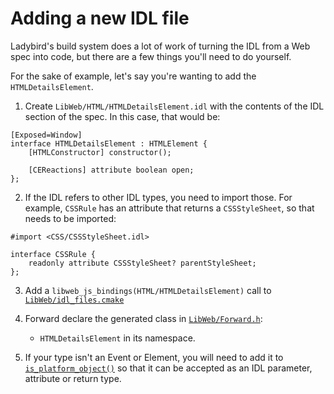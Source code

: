 # Adding a new IDL file

Ladybird's build system does a lot of work of turning the IDL from a Web spec into code, but there are a few things you'll need to do yourself.

For the sake of example, let's say you're wanting to add the `HTMLDetailsElement`.

1. Create `LibWeb/HTML/HTMLDetailsElement.idl` with the contents of the IDL section of the spec. In this case, that would be:
```webidl
[Exposed=Window]
interface HTMLDetailsElement : HTMLElement {
    [HTMLConstructor] constructor();

    [CEReactions] attribute boolean open;
};
```

2. If the IDL refers to other IDL types, you need to import those. For example, `CSSRule` has an attribute that returns a `CSSStyleSheet`, so that needs to be imported:
```webidl
#import <CSS/CSSStyleSheet.idl>

interface CSSRule {
    readonly attribute CSSStyleSheet? parentStyleSheet;
};
```

3. Add a `libweb_js_bindings(HTML/HTMLDetailsElement)` call to [`LibWeb/idl_files.cmake`](../Libraries/LibWeb/idl_files.cmake)

4. Forward declare the generated class in [`LibWeb/Forward.h`](../Libraries/LibWeb/Forward.h):
    - `HTMLDetailsElement` in its namespace.

5. If your type isn't an Event or Element, you will need to add it to [`is_platform_object()`](../Meta/Lagom/Tools/CodeGenerators/LibWeb/BindingsGenerator/IDLGenerators.cpp)
   so that it can be accepted as an IDL parameter, attribute or return type.
